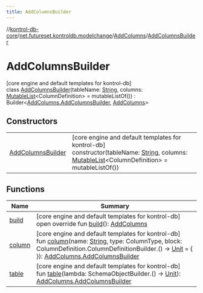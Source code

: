 ```yaml
---
title: AddColumnsBuilder
---
```

//[kontrol-db-core](../../../../index.html)/[net.futureset.kontroldb.modelchange](../../index.html)/[AddColumns](../index.html)/[AddColumnsBuilder](index.html)



# AddColumnsBuilder



[core engine and default templates for kontrol-db]\
class [AddColumnsBuilder](index.html)(tableName: [String](https://kotlinlang.org/api/latest/jvm/stdlib/kotlin/-string/index.html), columns: [MutableList](https://kotlinlang.org/api/latest/jvm/stdlib/kotlin.collections/-mutable-list/index.html)&lt;ColumnDefinition&gt; = mutableListOf()) : Builder&lt;[AddColumns.AddColumnsBuilder](index.html), [AddColumns](../index.html)&gt;



## Constructors


| | |
|---|---|
| [AddColumnsBuilder](-add-columns-builder.html) | [core engine and default templates for kontrol-db]<br>constructor(tableName: [String](https://kotlinlang.org/api/latest/jvm/stdlib/kotlin/-string/index.html), columns: [MutableList](https://kotlinlang.org/api/latest/jvm/stdlib/kotlin.collections/-mutable-list/index.html)&lt;ColumnDefinition&gt; = mutableListOf()) |


## Functions


| Name | Summary |
|---|---|
| [build](build.html) | [core engine and default templates for kontrol-db]<br>open override fun [build](build.html)(): [AddColumns](../index.html) |
| [column](column.html) | [core engine and default templates for kontrol-db]<br>fun [column](column.html)(name: [String](https://kotlinlang.org/api/latest/jvm/stdlib/kotlin/-string/index.html), type: ColumnType, block: ColumnDefinition.ColumnDefinitionBuilder.() -&gt; [Unit](https://kotlinlang.org/api/latest/jvm/stdlib/kotlin/-unit/index.html) = { }): [AddColumns.AddColumnsBuilder](index.html) |
| [table](table.html) | [core engine and default templates for kontrol-db]<br>fun [table](table.html)(lambda: SchemaObjectBuilder.() -&gt; [Unit](https://kotlinlang.org/api/latest/jvm/stdlib/kotlin/-unit/index.html)): [AddColumns.AddColumnsBuilder](index.html) |

